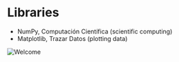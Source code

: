 # Libraries

- NumPy, Computación Científica (scientific computing)
- Matplotlib, Trazar Datos (plotting data)

![Welcome](https://raw.githubusercontent.com/parzibyte/WaterPy/master/assets/ImagenV1.png)
